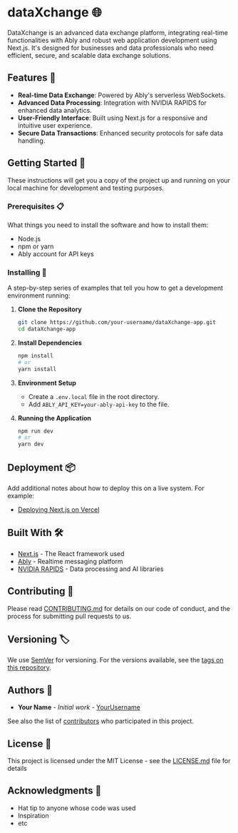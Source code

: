 # dataXchange 🌐

DataXchange is an advanced data exchange platform, integrating real-time functionalities with Ably and robust web application development using Next.js. It's designed for businesses and data professionals who need efficient, secure, and scalable data exchange solutions.

## Features 🚀

- **Real-time Data Exchange**: Powered by Ably's serverless WebSockets.
- **Advanced Data Processing**: Integration with NVIDIA RAPIDS for enhanced data analytics.
- **User-Friendly Interface**: Built using Next.js for a responsive and intuitive user experience.
- **Secure Data Transactions**: Enhanced security protocols for safe data handling.

## Getting Started 🏁

These instructions will get you a copy of the project up and running on your local machine for development and testing purposes.

### Prerequisites 📋

What things you need to install the software and how to install them:
- Node.js
- npm or yarn
- Ably account for API keys


### Installing 🔧

A step-by-step series of examples that tell you how to get a development environment running:

1. **Clone the Repository**
    ```bash
    git clone https://github.com/your-username/dataXchange-app.git
    cd dataXchange-app
    ```

2. **Install Dependencies**
    ```bash
    npm install
    # or
    yarn install
    ```

3. **Environment Setup**
    - Create a `.env.local` file in the root directory.
    - Add `ABLY_API_KEY=your-ably-api-key` to the file.

4. **Running the Application**
    ```bash
    npm run dev
    # or
    yarn dev
    ```

## Deployment 📦

Add additional notes about how to deploy this on a live system. For example:

- [Deploying Next.js on Vercel](https://nextjs.org/docs/deployment)

## Built With 🛠️

- [Next.js](https://nextjs.org/) - The React framework used
- [Ably](https://www.ably.io/) - Realtime messaging platform
- [NVIDIA RAPIDS](https://rapids.ai/) - Data processing and AI libraries

## Contributing 🤝

Please read [CONTRIBUTING.md](CONTRIBUTING.md) for details on our code of conduct, and the process for submitting pull requests to us.

## Versioning 🏷️

We use [SemVer](http://semver.org/) for versioning. For the versions available, see the [tags on this repository](https://github.com/your-username/dataXchange-app/tags).

## Authors 👥

- **Your Name** - *Initial work* - [YourUsername](https://github.com/YourUsername)

See also the list of [contributors](https://github.com/your-username/dataXchange-app/contributors) who participated in this project.

## License 📄

This project is licensed under the MIT License - see the [LICENSE.md](LICENSE.md) file for details

## Acknowledgments 🎉

- Hat tip to anyone whose code was used
- Inspiration
- etc
